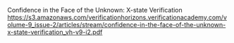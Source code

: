 
Confidence in the Face of the Unknown: X-state Verification
https://s3.amazonaws.com/verificationhorizons.verificationacademy.com/volume-9_issue-2/articles/stream/confidence-in-the-face-of-the-unknown-x-state-verification_vh-v9-i2.pdf
